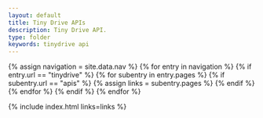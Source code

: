 ```yaml
---
layout: default
title: Tiny Drive APIs
description: Tiny Drive API.
type: folder
keywords: tinydrive api
---
```


{% assign navigation = site.data.nav %}
{% for entry in navigation %}
  {% if entry.url == "tinydrive" %}
    {% for subentry in entry.pages %}
      {% if subentry.url == "apis" %}
        {% assign links = subentry.pages %}
      {% endif %}
    {% endfor %}
  {% endif %}
{% endfor %}

{% include index.html links=links %}

